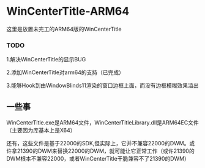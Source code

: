 # WinCenterTitle-ARM64
这里是放置未完工的ARM64版的WinCenterTitle
### TODO
1.解决WinCenterTitle的显示BUG

2.添加WinCenterTitle对arm64的支持（已完成）

3.能够Hook到由WindowBlinds11渲染的窗口边框上面，而没有边框模糊效果溢出
## 一些事
WinCenterTitle.exe是ARM64文件，WinCenterTitleLibrary.dll是ARM64EC文件（主要因为库基本上是X64）

还有，这些文件是基于22000的SDK,但实际上，它并不兼容22000的DWM。或许拿21390的DWM来替换22000的DWM，就可能让它正常工作（或许21390的DWM根本不兼容22000，或者WinCenterTitle干脆兼容不了21390的DWM）
